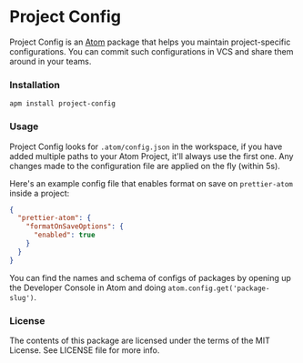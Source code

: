 Project Config
==============

Project Config is an [Atom][atom] package that helps you maintain project-specific configurations.
You can commit such configurations in VCS and share them around in your teams.

### Installation

```
apm install project-config
```

### Usage

Project Config looks for `.atom/config.json` in the workspace, if you have added multiple paths to your Atom Project, it'll always use the first one. Any changes made to the configuration file are applied on the fly (within 5s).

Here's an example config file that enables format on save on `prettier-atom` inside a project:

```json
{
  "prettier-atom": {
    "formatOnSaveOptions": {
      "enabled": true
    }
  }
}
```

You can find the names and schema of configs of packages by opening up the Developer Console in Atom and doing `atom.config.get('package-slug')`.

### License

The contents of this package are licensed under the terms of the MIT License. See LICENSE file for more info.

[atom]: https://atom.io/
